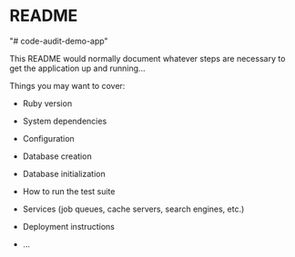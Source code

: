 # README

"# code-audit-demo-app" 

This README would normally document whatever steps are necessary to get the
application up and running...

Things you may want to cover:

* Ruby version

* System dependencies

* Configuration

* Database creation

* Database initialization

* How to run the test suite

* Services (job queues, cache servers, search engines, etc.)

* Deployment instructions

* ...

